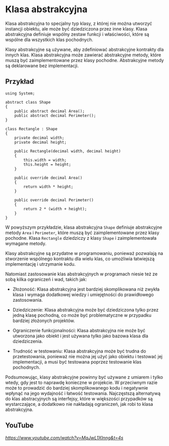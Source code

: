 # Klasa abstrakcyjna

Klasa abstrakcyjna to specjalny typ klasy, z której nie można utworzyć instancji obiektu, ale może być dziedziczona przez inne klasy. Klasa abstrakcyjna definiuje wspólny zestaw funkcji i właściwości, które są wspólne dla wszystkich klas pochodnych.

Klasy abstrakcyjne są używane, aby zdefiniować abstrakcyjne kontrakty dla innych klas. Klasa abstrakcyjna może zawierać abstrakcyjne metody, które muszą być zaimplementowane przez klasy pochodne. Abstrakcyjne metody są deklarowane bez implementacji.

## Przykład 

```
using System;

abstract class Shape
{
    public abstract decimal Area();
    public abstract decimal Perimeter();
}

class Rectangle : Shape
{
    private decimal width;
    private decimal height;

    public Rectangle(decimal width, decimal height)
    {
        this.width = width;
        this.height = height;
    }

    public override decimal Area()
    {
        return width * height;
    }

    public override decimal Perimeter()
    {
        return 2 * (width + height);
    }
}
```

W powyższym przykładzie, klasa abstrakcyjna `Shape` definiuje abstrakcyjne metody `Area` i `Perimeter`, które muszą być zaimplementowane przez klasy pochodne. Klasa `Rectangle` dziedziczy z klasy `Shape` i zaimplementowała wymagane metody.

Klasy abstrakcyjne są przydatne w programowaniu, ponieważ pozwalają na stworzenie wspólnego kontraktu dla wielu klas, co umożliwia łatwiejszą implementację i utrzymanie kodu.

Natomiast zastosowanie klas abstrakcyjnych w programach niesie też ze sobą kilka ograniczeń i wad, takich jak:

 - Złożoność: Klasa abstrakcyjna jest bardziej skomplikowana niż zwykła klasa i wymaga dodatkowej wiedzy i umiejętności do prawidłowego zastosowania.

- Dziedziczenie: Klasa abstrakcyjna może być dziedziczona tylko przez jedną klasę pochodną, co może być problematyczne w przypadku bardziej złożonych projektów.

- Ograniczenie funkcjonalności: Klasa abstrakcyjna nie może być utworzona jako obiekt i jest używana tylko jako bazowa klasa dla dziedziczenia.

- Trudność w testowaniu: Klasa abstrakcyjna może być trudna do przetestowania, ponieważ nie można jej użyć jako obiektu i testować jej implementacji, a musi być testowana poprzez testowanie klas pochodnych.

Podsumowując, klasy abstrakcyjne powinny być używane z umiarem i tylko wtedy, gdy jest to naprawdę konieczne w projekcie. W przeciwnym razie może to prowadzić do bardziej skomplikowanego kodu i negatywnie wpłynąć na jego wydajność i łatwość testowania. 
Najczęstszą alternatywą do klas abstracyjnych są interfejsy, które w większości przypadków są wystarczające, a dodatkowo nie nakładają ograniczeń, jak robi to klasa abstrakcyjna.

## YouTube

*https://www.youtube.com/watch?v=MqJwL1XInng&t=4s*
